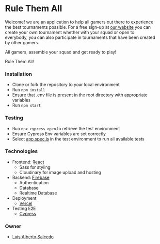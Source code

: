 # Rule Them All
Welcome! we are an application to help all gamers out there to experience the best tournaments possible. For a free sign-up at [our website](https://rulethemall.vercel.app/) you can create your own tournament whether with your squad or open to everybody, you can also participate in tournaments that have been created by other gamers.

All gamers, assemble your squad and get ready to play!

Rule Them All!

### Installation
- Clone or fork the repository to your local environment
- Run `npm install`
- Ensure that .env file is present in the root directory with appropriate variables
- Run `npm start`

### Testing
- Run `npx cypress open` to retrieve the test environment
- Ensure Cypress Env variables are set correctly
- Select [app.spec.js](./cypress/integration/app.spec.js) in the test environment to run all available tests

### Technologies
- Frontend: [React](https://reactjs.org/)
  - Sass for styling
  - Cloudinary for image upload and hosting
- Backend: [Firebase](https://firebase.google.com/)
  - Authentication
  - Database
  - Realtime Database
- Deployment
  - [Vercel](https://vercel.com/)
- Testing E2E
  - [Cypress](https://www.cypress.io/)

### Owner
- [Luis Alberto Salcedo](https://github.com/Luis-S-S)
